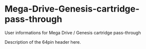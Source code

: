 # Mega-Drive-Genesis-cartridge-pass-through
User informations for Mega Drive / Genesis cartridge pass-through

Description of the 64pin header here.
